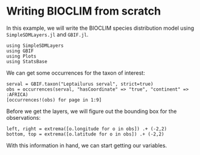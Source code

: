 # Writing BIOCLIM from scratch

In this example, we will write the BIOCLIM species distribution model using
`SimpleSDMLayers.jl` and `GBIF.jl`.

```@example bioclim
using SimpleSDMLayers
using GBIF
using Plots
using StatsBase
```

We can get some occurrences for the taxon of interest:

```@example bioclim
serval = GBIF.taxon("Leptailurus serval", strict=true)
obs = occurrences(serval, "hasCoordinate" => "true", "continent" => :AFRICA)
[occurrences!(obs) for page in 1:9]
```

Before we get the layers, we will figure out the bounding box for the
observations:

```@example bioclim
left, right = extrema([o.longitude for o in obs]) .+ (-2,2)
bottom, top = extrema([o.latitude for o in obs]) .+ (-2,2)
```

With this information in hand, we can start getting our variables.